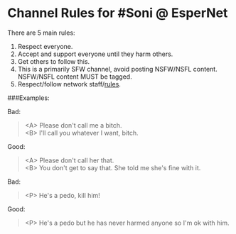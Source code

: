 Channel Rules for #Soni @ EsperNet
==================================

There are 5 main rules:

1. Respect everyone.
2. Accept and support everyone until they harm others.
3. Get others to follow this.
4. This is a primarily SFW channel, avoid posting NSFW/NSFL content. NSFW/NSFL content MUST be tagged.
5. Respect/follow network staff/[rules](http://esper.net/charter.php).

###Examples:

Bad:

> \<A\> Please don't call me a bitch.  
> \<B\> I'll call you whatever I want, bitch.

Good:

> \<A\> Please don't call her that.  
> \<B\> You don't get to say that. She told me she's fine with it.

Bad:
> \<P\> He's a pedo, kill him!

Good:
> \<P\> He's a pedo but he has never harmed anyone so I'm ok with him.

<!-- todo terms of use -->
